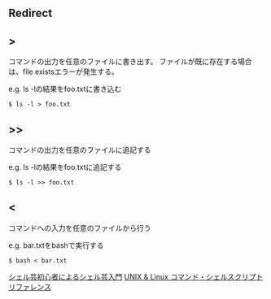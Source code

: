 ## Redirect

## >

コマンドの出力を任意のファイルに書き出す。
ファイルが既に存在する場合は、file existsエラーが発生する。

e.g. ls -lの結果をfoo.txtに書き込む
```
$ ls -l > foo.txt
```

## >>

コマンドの出力を任意のファイルに追記する

e.g. ls -lの結果をfoo.txtに追記する
```
$ ls -l >> foo.txt
```

## <

コマンドへの入力を任意のファイルから行う

e.g. bar.txtをbashで実行する
```
$ bash < bar.txt
```

[シェル芸初心者によるシェル芸入門](https://www.slideshare.net/icchyr/ss-52341962)
[UNIX & Linux コマンド・シェルスクリプト リファレンス](https://shellscript.sunone.me/input_output.html#%E3%82%B3%E3%83%9E%E3%83%B3%E3%83%89%E3%81%AE%E5%87%BA%E5%8A%9B%E3%82%92-file-%E3%81%B8%E8%BF%BD%E8%A8%98%E3%81%99%E3%82%8B)
